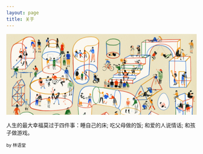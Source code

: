 ```yaml
---
layout: page
title: 关于
---
```



<img src="/assets/hxy.jpg" alt="bella-and-me" style="margin: 0"><br>

<p>
人生的最大幸福莫过于四件事：睡自己的床; 吃父母做的饭; 和爱的人说情话; 和孩子做游戏。
</p>
<small>by 林语堂 </small>



